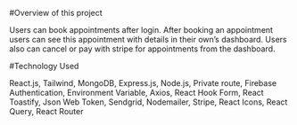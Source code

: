 #Overview of this project

Users can book appointments after login.
After booking an appointment users can see this appointment with details in their own’s dashboard.
Users also can cancel or pay with stripe for appointments from the dashboard.


#Technology Used

React.js, Tailwind, MongoDB, Express.js, Node.js, Private route, Firebase Authentication, Environment Variable, Axios, React Hook Form, React Toastify, Json Web Token, ‍Sendgrid, Nodemailer, Stripe, React Icons, React Query, React Router
